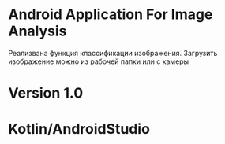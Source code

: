 # Android Application For Image Analysis

Реализвана функция классификации изображения. Загрузить изображение можно из рабочей папки или с камеры

# Version 1.0

# Kotlin/AndroidStudio

